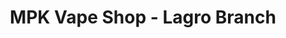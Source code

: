 ---
title: "MPK Vape Shop - Lagro Branch"
url: /quezon-city/mpk-vape-shop-lagro-branch/
shop: Allgemein
---